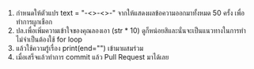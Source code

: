 1. กำหนดให้ตัวแปร text = "-<>-<>-" จากให้แสดงผลข้อความออกมาทั้งหมด 50 ครั้ง เพื่อทำการผูกเชือก
2. ปล.เพื่อเพิ่มความเข้าใจของคุณลองเอา (str * 10) ดูก็หน่อยสิและนั่นจะเป็นแนวทางในการทำ ไม่จำเป็นต้องใช้ for loop
3. แล้วใช้ความรู้เรื่อง print(end="") เข้ามาผสมร่วม
3. เมื่อเสร็จแล้วทำการ commit แล้ว Pull Request มาได้เลย
